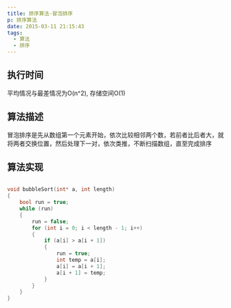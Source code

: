 ```yaml
---
title: 排序算法-冒泡排序
p: 排序算法
date: 2015-03-11 21:15:43
tags:
  - 算法
  - 排序
---
```

## 执行时间
平均情况与最差情况为O(n^2), 存储空间O(1)

## 算法描述
冒泡排序是先从数组第一个元素开始，依次比较相邻两个数，若前者比后者大，就将两者交换位置，然后处理下一对，依次类推，不断扫描数组，直至完成排序

## 算法实现

``` c

void bubbleSort(int* a, int length)
{
    bool run = true;
    while (run)
    {
        run = false;
        for (int i = 0; i < length - 1; i++)
        {
            if (a[i] > a[i + 1])
            {
                run = true;
                int temp = a[i];
                a[i] = a[i + 1];
                a[i + 1] = temp;
            }
        }
    }
}
```
